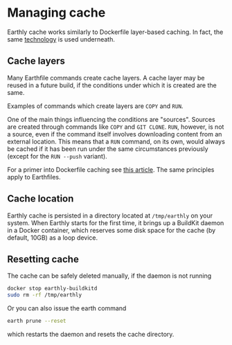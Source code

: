 # Managing cache

Earthly cache works similarly to Dockerfile layer-based caching. In fact, the same [technology](https://github.com/moby/buildkit) is used underneath.

## Cache layers

Many Earthfile commands create cache layers. A cache layer may be reused in a future build, if the conditions under which it is created are the same.

Examples of commands which create layers are `COPY` and `RUN`.

One of the main things influencing the conditions are "sources". Sources are created through commands like `COPY` and `GIT CLONE`. `RUN`, however, is not a source, even if the command itself involves downloading content from an external location. This means that a `RUN` command, on its own, would always be cached if it has been run under the same circumstances previously (except for the `RUN --push` variant).

For a primer into Dockerfile caching see [this article](https://pythonspeed.com/articles/docker-caching-model/). The same principles apply to Earthfiles.

## Cache location

Earthly cache is persisted in a directory located at `/tmp/earthly` on your system. When Earthly starts for the first time, it brings up a BuildKit daemon in a Docker container, which reserves some disk space for the cache (by default, 10GB) as a loop device.

## Resetting cache

The cache can be safely deleted manually, if the daemon is not running

```bash
docker stop earthly-buildkitd
sudo rm -rf /tmp/earthly
```

Or you can also issue the earth command

```bash
earth prune --reset
```

which restarts the daemon and resets the cache directory.
